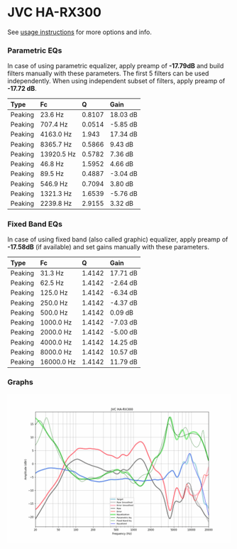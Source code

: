 # JVC HA-RX300
See [usage instructions](https://github.com/jaakkopasanen/AutoEq#usage) for more options and info.

### Parametric EQs
In case of using parametric equalizer, apply preamp of **-17.79dB** and build filters manually
with these parameters. The first 5 filters can be used independently.
When using independent subset of filters, apply preamp of **-17.72 dB**.

| Type    | Fc         |      Q | Gain     |
|:--------|:-----------|:-------|:---------|
| Peaking | 23.6 Hz    | 0.8107 | 18.03 dB |
| Peaking | 707.4 Hz   | 0.0514 | -5.85 dB |
| Peaking | 4163.0 Hz  | 1.943  | 17.34 dB |
| Peaking | 8365.7 Hz  | 0.5866 | 9.43 dB  |
| Peaking | 13920.5 Hz | 0.5782 | 7.36 dB  |
| Peaking | 46.8 Hz    | 1.5952 | 4.66 dB  |
| Peaking | 89.5 Hz    | 0.4887 | -3.04 dB |
| Peaking | 546.9 Hz   | 0.7094 | 3.80 dB  |
| Peaking | 1321.3 Hz  | 1.6539 | -5.76 dB |
| Peaking | 2239.8 Hz  | 2.9155 | 3.32 dB  |

### Fixed Band EQs
In case of using fixed band (also called graphic) equalizer, apply preamp of **-17.58dB**
(if available) and set gains manually with these parameters.

| Type    | Fc         |      Q | Gain     |
|:--------|:-----------|:-------|:---------|
| Peaking | 31.3 Hz    | 1.4142 | 17.71 dB |
| Peaking | 62.5 Hz    | 1.4142 | -2.64 dB |
| Peaking | 125.0 Hz   | 1.4142 | -6.34 dB |
| Peaking | 250.0 Hz   | 1.4142 | -4.37 dB |
| Peaking | 500.0 Hz   | 1.4142 | 0.09 dB  |
| Peaking | 1000.0 Hz  | 1.4142 | -7.03 dB |
| Peaking | 2000.0 Hz  | 1.4142 | -5.00 dB |
| Peaking | 4000.0 Hz  | 1.4142 | 14.25 dB |
| Peaking | 8000.0 Hz  | 1.4142 | 10.57 dB |
| Peaking | 16000.0 Hz | 1.4142 | 11.79 dB |

### Graphs
![](./JVC%20HA-RX300.png)